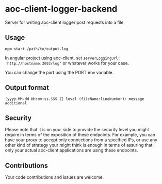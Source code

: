 # aoc-client-logger-backend

Server for writing aoc-client logger post requests into a file.

## Usage

`npm start /path/to/output.log`

In angular project using aoc-client, set `serverLoggingUrl: 'http://hostname:3003/log'` or whatever works for your case.

You can change the port using the PORT env variable.

## Output format

`[yyyy-MM-dd HH:mm:ss.SSS Z] level (fileName:lineNumber): message additional`

## Security

Please note that it is on your side to provide the security level you might require in terms of the exposition of these endpoints.
For example, you can have your proxy to accept only connections from a specified IPs, or use any other kind of strategy your might
think is enough in terms of assuring that only your actual aoc-client applications are using these endpoints.

## Contributions

Your code contributions and issues are welcome.

